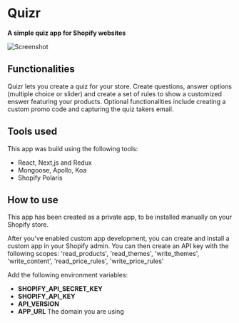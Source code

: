 # Quizr
**A simple quiz app for Shopify websites**

![Screenshot](https://i.imgur.com/q8BmeJy.png)

## Functionalities
Quizr lets you create a quiz for your store. Create questions, answer options (multiple choice or slider) and create a set of rules to show a customized enswer featuring your products. Optional functionalities include creating a custom promo code and capturing the quiz takers email.

## Tools used
This app was build using the following tools:
- React, Next,js and Redux
- Mongoose, Apollo, Koa
- Shopify Polaris

## How to use
This app has been created as a private app, to be installed manually on your Shopify store.

After you've enabled custom app development, you can create and install a custom app in your Shopify admin.
You can then create an API key with the following scopes:
'read_products', 'read_themes', 'write_themes', 'write_content', 'read_price_rules', 'write_price_rules'

Add the following environment variables:
- **SHOPIFY_API_SECRET_KEY** 
- **SHOPIFY_API_KEY**
- **API_VERSION**
- **APP_URL** The domain you are using
